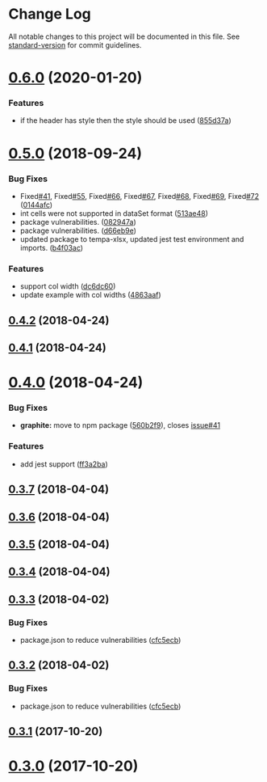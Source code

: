 # Change Log

All notable changes to this project will be documented in this file. See [standard-version](https://github.com/conventional-changelog/standard-version) for commit guidelines.

<a name="0.6.0"></a>
# [0.6.0](https://github.com/securedeveloper/react-data-export/compare/v0.5.0...v0.6.0) (2020-01-20)


### Features

* if the header has style then the style should be used ([855d37a](https://github.com/securedeveloper/react-data-export/commit/855d37a))



<a name="0.5.0"></a>
# [0.5.0](https://github.com/securedeveloper/react-data-export/compare/v0.4.2...v0.5.0) (2018-09-24)


### Bug Fixes

* Fixed[#41](https://github.com/securedeveloper/react-data-export/issues/41), Fixed[#55](https://github.com/securedeveloper/react-data-export/issues/55), Fixed[#66](https://github.com/securedeveloper/react-data-export/issues/66), Fixed[#67](https://github.com/securedeveloper/react-data-export/issues/67), Fixed[#68](https://github.com/securedeveloper/react-data-export/issues/68), Fixed[#69](https://github.com/securedeveloper/react-data-export/issues/69), Fixed[#72](https://github.com/securedeveloper/react-data-export/issues/72) ([0144afc](https://github.com/securedeveloper/react-data-export/commit/0144afc))
* int cells were not supported in dataSet format ([513ae48](https://github.com/securedeveloper/react-data-export/commit/513ae48))
* package vulnerabilities. ([082947a](https://github.com/securedeveloper/react-data-export/commit/082947a))
* package vulnerabilities. ([d66eb9e](https://github.com/securedeveloper/react-data-export/commit/d66eb9e))
* updated package to tempa-xlsx, updated jest test environment and imports. ([b4f03ac](https://github.com/securedeveloper/react-data-export/commit/b4f03ac))


### Features

* support col width ([dc6dc60](https://github.com/securedeveloper/react-data-export/commit/dc6dc60))
* update example with col widths ([4863aaf](https://github.com/securedeveloper/react-data-export/commit/4863aaf))



<a name="0.4.2"></a>
## [0.4.2](https://github.com/securedeveloper/react-data-export/compare/v0.4.1...v0.4.2) (2018-04-24)



<a name="0.4.1"></a>
## [0.4.1](https://github.com/securedeveloper/react-data-export/compare/v0.4.0...v0.4.1) (2018-04-24)



<a name="0.4.0"></a>
# [0.4.0](https://github.com/securedeveloper/react-data-export/compare/v0.3.7...v0.4.0) (2018-04-24)


### Bug Fixes

* **graphite:** move to npm package ([560b2f9](https://github.com/securedeveloper/react-data-export/commit/560b2f9)), closes [issue#41](https://github.com/issue/issues/41)


### Features

* add jest support ([ff3a2ba](https://github.com/securedeveloper/react-data-export/commit/ff3a2ba))



<a name="0.3.7"></a>
## [0.3.7](https://github.com/securedeveloper/react-data-export/compare/v0.3.6...v0.3.7) (2018-04-04)



<a name="0.3.6"></a>
## [0.3.6](https://github.com/securedeveloper/react-data-export/compare/v0.3.4...v0.3.6) (2018-04-04)



<a name="0.3.5"></a>
## [0.3.5](https://github.com/securedeveloper/react-data-export/compare/v0.3.4...v0.3.5) (2018-04-04)



<a name="0.3.4"></a>
## [0.3.4](https://github.com/securedeveloper/react-data-export/compare/v0.3.3...v0.3.4) (2018-04-04)



<a name="0.3.3"></a>
## [0.3.3](https://github.com/securedeveloper/react-data-export/compare/v0.3.0...v0.3.3) (2018-04-02)


### Bug Fixes

* package.json to reduce vulnerabilities ([cfc5ecb](https://github.com/securedeveloper/react-data-export/commit/cfc5ecb))



<a name="0.3.2"></a>
## [0.3.2](https://github.com/securedeveloper/react-data-export/compare/v0.3.0...v0.3.2) (2018-04-02)


### Bug Fixes

* package.json to reduce vulnerabilities ([cfc5ecb](https://github.com/securedeveloper/react-data-export/commit/cfc5ecb))



<a name="0.3.1"></a>
## [0.3.1](https://github.com/securedeveloper/react-data-export/compare/v0.3.0...v0.3.1) (2017-10-20)



<a name="0.3.0"></a>
# [0.3.0](https://github.com/securedeveloper/react-data-export/compare/v0.1.0...v0.3.0) (2017-10-20)

